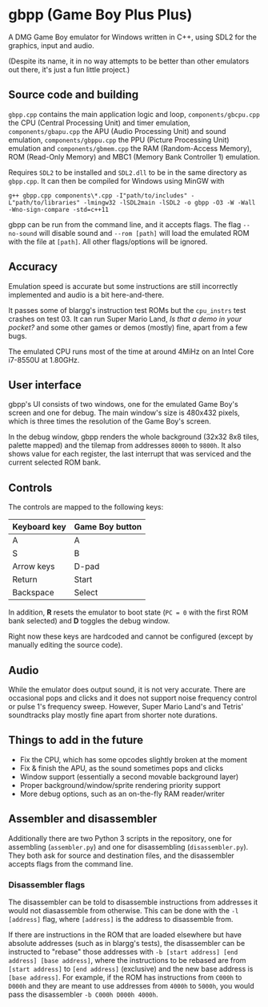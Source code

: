 # gbpp (Game Boy Plus Plus)

A DMG Game Boy emulator for Windows written in C++, using SDL2 for the graphics, input and audio.

(Despite its name, it in no way attempts to be better than other emulators out there, it's just a fun little project.)

## Source code and building

`gbpp.cpp` contains the main application logic and loop, `components/gbcpu.cpp` the CPU (Central Processing Unit) and timer emulation, `components/gbapu.cpp` the APU (Audio Processing Unit) and sound emulation, `components/gbppu.cpp` the PPU (Picture Processing Unit) emulation and `components/gbmem.cpp` the RAM (Random-Access Memory), ROM (Read-Only Memory) and MBC1 (Memory Bank Controller 1) emulation.

Requires `SDL2` to be installed and `SDL2.dll` to be in the same directory as `gbpp.cpp`. It can then be compiled for Windows using MinGW with
```
g++ gbpp.cpp components\*.cpp -I"path/to/includes" -L"path/to/libraries" -lmingw32 -lSDL2main -lSDL2 -o gbpp -O3 -W -Wall -Wno-sign-compare -std=c++11
```

gbpp can be run from the command line, and it accepts flags. The flag `--no-sound` will disable sound and `--rom [path]` will load the emulated ROM with the file at `[path]`. All other flags/options will be ignored.

## Accuracy

Emulation speed is accurate but some instructions are still incorrectly implemented and audio is a bit here-and-there.

It passes some of blargg's instruction test ROMs but the `cpu_instrs` test crashes on test 03. It can run Super Mario Land, _Is that a demo in your pocket?_ and some other games or demos (mostly) fine, apart from a few bugs.

The emulated CPU runs most of the time at around 4MiHz on an Intel Core i7-8550U at 1.80GHz.

## User interface

gbpp's UI consists of two windows, one for the emulated Game Boy's screen and one for debug. The main window's size is 480x432 pixels, which is three times the resolution of the Game Boy's screen.

In the debug window, gbpp renders the whole background (32x32 8x8 tiles, palette mapped) and the tilemap from addresses `8000h` to `9800h`. It also shows value for each register, the last interrupt that was serviced and the current selected ROM bank.

## Controls

The controls are mapped to the following keys:

| Keyboard key    | Game Boy button |
| --------------- | --------------- |
| A               | A               |
| S               | B               |
| Arrow keys      | D-pad           |
| Return          | Start           |
| Backspace       | Select          |

In addition, **R** resets the emulator to boot state (`PC = 0` with the first ROM bank selected) and **D** toggles the debug window.

Right now these keys are hardcoded and cannot be configured (except by manually editing the source code).

## Audio

While the emulator does output sound, it is not very accurate. There are occasional pops and clicks and it does not support noise frequency control or pulse 1's frequency sweep. However, Super Mario Land's and Tetris' soundtracks play mostly fine apart from shorter note durations.

## Things to add in the future

* Fix the CPU, which has some opcodes slightly broken at the moment
* Fix & finish the APU, as the sound sometimes pops and clicks
* Window support (essentially a second movable background layer)
* Proper background/window/sprite rendering priority support
* More debug options, such as an on-the-fly RAM reader/writer

## Assembler and disassembler

Additionally there are two Python 3 scripts in the repository, one for assembling (`assembler.py`) and one for disassembling (`disassembler.py`). They both ask for source and destination files, and the disassembler accepts flags from the command line. 

### Disassembler flags

The disassembler can be told to disassemble instructions from addresses it would not diasassemble from otherwise. This can be done with the `-l [address]` flag, where `[address]` is the address to disassemble from.

If there are instructions in the ROM that are loaded elsewhere but have absolute addresses (such as in blargg's tests), the disassembler can be instructed to "rebase" those addresses with `-b [start address] [end address] [base address]`, where the instructions to be rebased are from `[start address]` to `[end address]` (exclusive) and the new base address is `[base address]`. For example, if the ROM has instructions from `C000h` to `D000h` and they are meant to use addresses from `4000h` to `5000h`, you would pass the disassembler `-b C000h D000h 4000h`.
